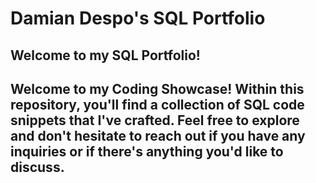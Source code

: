 # Damian Despo's SQL Portfolio

## Welcome to my SQL Portfolio! 
## Welcome to my Coding Showcase! Within this repository, you'll find a collection of SQL code snippets that I've crafted. Feel free to explore and don't hesitate to reach out if you have any inquiries or if there's anything you'd like to discuss.
